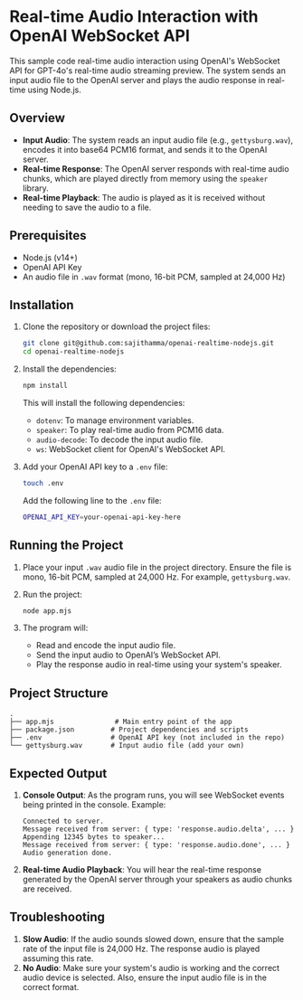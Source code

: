 
# Real-time Audio Interaction with OpenAI WebSocket API

This sample code real-time audio interaction using OpenAI's WebSocket API for GPT-4o's real-time audio streaming preview. The system sends an input audio file to the OpenAI server and plays the audio response in real-time using Node.js.

## Overview

- **Input Audio**: The system reads an input audio file (e.g., `gettysburg.wav`), encodes it into base64 PCM16 format, and sends it to the OpenAI server.
- **Real-time Response**: The OpenAI server responds with real-time audio chunks, which are played directly from memory using the `speaker` library.
- **Real-time Playback**: The audio is played as it is received without needing to save the audio to a file.

## Prerequisites

- Node.js (v14+)
- OpenAI API Key
- An audio file in `.wav` format (mono, 16-bit PCM, sampled at 24,000 Hz)

## Installation

1. Clone the repository or download the project files:
   ```bash
   git clone git@github.com:sajithamma/openai-realtime-nodejs.git
   cd openai-realtime-nodejs
   ```

2. Install the dependencies:
   ```bash
   npm install
   ```

   This will install the following dependencies:
   - `dotenv`: To manage environment variables.
   - `speaker`: To play real-time audio from PCM16 data.
   - `audio-decode`: To decode the input audio file.
   - `ws`: WebSocket client for OpenAI's WebSocket API.

3. Add your OpenAI API key to a `.env` file:
   ```bash
   touch .env
   ```

   Add the following line to the `.env` file:
   ```bash
   OPENAI_API_KEY=your-openai-api-key-here
   ```

## Running the Project

1. Place your input `.wav` audio file in the project directory. Ensure the file is mono, 16-bit PCM, sampled at 24,000 Hz. For example, `gettysburg.wav`.

2. Run the project:
   ```bash
   node app.mjs
   ```

3. The program will:
   - Read and encode the input audio file.
   - Send the input audio to OpenAI’s WebSocket API.
   - Play the response audio in real-time using your system's speaker.

## Project Structure

```plaintext
.
├── app.mjs               # Main entry point of the app
├── package.json         # Project dependencies and scripts
├── .env                 # OpenAI API key (not included in the repo)
└── gettysburg.wav       # Input audio file (add your own)
```

## Expected Output

1. **Console Output**: As the program runs, you will see WebSocket events being printed in the console. Example:
   ```plaintext
   Connected to server.
   Message received from server: { type: 'response.audio.delta', ... }
   Appending 12345 bytes to speaker...
   Message received from server: { type: 'response.audio.done', ... }
   Audio generation done.
   ```

2. **Real-time Audio Playback**: You will hear the real-time response generated by the OpenAI server through your speakers as audio chunks are received.

## Troubleshooting

1. **Slow Audio**: If the audio sounds slowed down, ensure that the sample rate of the input file is 24,000 Hz. The response audio is played assuming this rate.
2. **No Audio**: Make sure your system's audio is working and the correct audio device is selected. Also, ensure the input audio file is in the correct format.

